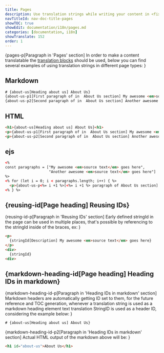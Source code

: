 ```yaml
---
title: Pages
description: Use translation strings while writing your content in <fix>Markdown</fix>, <fix>ejs</fix> or <fix>HTML</fix>. Get most out of the <fix>CMintS</fix> Internationalization(i18n) tools.
navTitleId: nav-doc-title-pages
showTOC: true
showEdit: documentation/i18n/pages.md
categories: [documentation, i18n]
showTranslate: 152
order: 1
---
```


{pages-p[Paragraph in 'Pages' section]
In order to make a content translatable the [translation
blocks](/documentation/i18n) should be used, below you can find several examples
of using translation strings in different page types:
}

## Markdown

```html
# {about-us[Heading about us] About Us}
{about-us-p1[First paragraph of in  About Us section] My awesome <em>source text</em> goes here}
{about-us-p2[Second paragraph of in  About Us section] Another awesome <em>source text</em> goes here}
```

## HTML

```html
<h1>{about-us[Heading about us] About Us}<h1>
<p>{about-us-p1[First paragraph of in  About Us section] My awesome <em>source text</em> goes here}</p>
<p>{about-us-p2[Second paragraph of in  About Us section] Another awesome <em>source text</em> goes here}</p>
```

##  ejs

```html
<%
const paragraphs = ["My awesome <em>source text</em> goes here", 
                    "Another awesome <em>source text</em> goes here"]
%>
<% for (let i = 0; i < paragraphs.length; i++) { %>
  <p>{about-us-p<%= i +1 %>[<%= i +1 %> paragraph of About Us section] <%- paragraphs[i] %>}</p>
<% } %>
```

## {reusing-id[Page heading] Reusing IDs}

{reusing-id-p[Paragraph in 'Reusing IDs' section]
Early defined stringId in the page can be used in multiple places, that's
possible by referencing to the stringId inside of the braces, ex:
}

```html
<p>
  {stringId[Description] My awesome <em>source text</em> goes here}
</p>
<div>
  {stringId}
<div>
```

## {markdown-heading-id[Page heading] Heading IDs in markdown}

{markdown-heading-id-p[Paragraph in 'Heading IDs in markdown' section]
Markdown headers are automatically getting ID set to them, for the future
reference and TOC generation, whenever a translation string is used as a
markdown heading element text translation StringID is used as a header ID,
considering the example below:
}

```html
# {about-us[Heading about us] About Us}
```

{markdown-heading-id-p2[Paragraph in 'Heading IDs in markdown' section]
Actual HTML output of the markdown above will be:
}

```html
<h1 id="about-us">About Us</h1>
```
